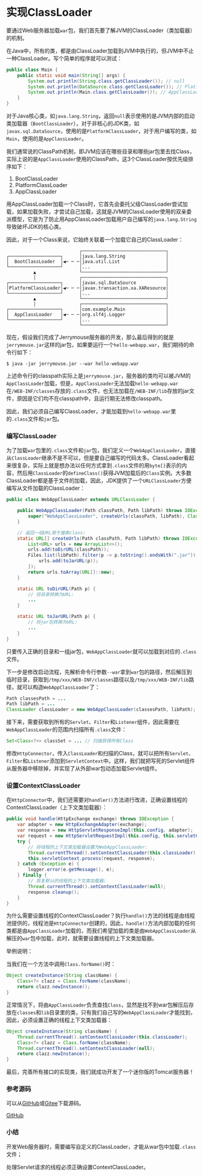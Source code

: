 # 实现ClassLoader

要通过Web服务器加载`war`包，我们首先要了解JVM的ClassLoader（类加载器）的机制。

在Java中，所有的类，都是由ClassLoader加载到JVM中执行的，但JVM中不止一种ClassLoader。写个简单的程序就可以测试：

```java
public class Main {
    public static void main(String[] args) {
        System.out.println(String.class.getClassLoader()); // null
        System.out.println(DataSource.class.getClassLoader()); // PlatformClassLoader
        System.out.println(Main.class.getClassLoader()); // AppClassLoader
    }
}
```

对于Java核心类，如`java.lang.String`，返回`null`表示使用的是JVM内部的启动类加载器（`BootClassLoader`），对于非核心的JDK类，如`javax.sql.DataSource`，使用的是`PlatformClassLoader`，对于用户编写的类，如`Main`，使用的是`AppClassLoader`。

我们通常说的ClassPath机制，即JVM应该在哪些目录和哪些jar包里去找Class，实际上说的是`AppClassLoader`使用的ClassPath，这3个ClassLoader按优先级排序如下：

1. BootClassLoader
2. PlatformClassLoader
3. AppClassLoader

用AppClassLoader加载一个Class时，它首先会委托父级ClassLoader尝试加载，如果加载失败，才尝试自己加载，这就是JVM的ClassLoader使用的双亲委派模型，它是为了防止用AppClassLoader加载用户自己编写的`java.lang.String`导致破坏JDK的核心类。

因此，对于一个Class来说，它始终关联着一个加载它自己的ClassLoader：

```ascii
                           ┌───────────────────────────────┐
┌───────────────────┐      │java.lang.String               │
│  BootClassLoader  │◀─ ─ ─│java.util.List                 │
└───────────────────┘      │...                            │
          ▲                └───────────────────────────────┘
          │                ┌───────────────────────────────┐
┌───────────────────┐      │javax.sql.DataSource           │
│PlatformClassLoader│◀─ ─ ─│javax.transaction.xa.XAResource│
└───────────────────┘      │...                            │
          ▲                └───────────────────────────────┘
          │                ┌───────────────────────────────┐
┌───────────────────┐      │com.example.Main               │
│  AppClassLoader   │◀─ ─ ─│org.slf4j.Logger               │
└───────────────────┘      │...                            │
                           └───────────────────────────────┘
```

现在，假设我们完成了Jerrymouse服务器的开发，那么最后得到的就是`jerrymouse.jar`这样的jar包，如果要运行一个`hello-webapp.war`，我们期待的命令行如下：

```plain
$ java -jar jerrymouse.jar --war hello-webapp.war
```

上述命令行的classpath实际上是`jerrymouse.jar`，服务器的类均可以被JVM的`AppClassLoader`加载，但是，`AppClassLoader`无法加载`hello-webapp.war`在`/WEB-INF/classes`存放的`.class`文件，也无法加载在`/WEB-INF/lib`存放的jar文件，原因是它们均不在classpath中，且运行期无法修改classpath。

因此，我们必须自己编写ClassLoader，才能加载到`hello-webapp.war`里的`.class`文件和`jar`包。

### 编写ClassLoader

为了加载`war`包里的`.class`文件和`jar`包，我们定义一个`WebAppClassLoader`。直接从`ClassLoader`继承不是不可以，但是要自己编写的代码太多。ClassLoader看起来很复杂，实际上就是想办法以任何方式拿到`.class`文件的用`byte[]`表示的内容，然后用`ClassLoader`的`defineClass()`获得JVM加载后的`Class`实例。大多数ClassLoader都是基于文件的加载，因此，JDK提供了一个`URLClassLoader`方便编写从文件加载的ClassLoader：

```java
public class WebAppClassLoader extends URLClassLoader {

    public WebAppClassLoader(Path classPath, Path libPath) throws IOException {
        super("WebAppClassLoader", createUrls(classPath, libPath), ClassLoader.getSystemClassLoader());
    }

    // 返回一组URL用于搜索class:
    static URL[] createUrls(Path classPath, Path libPath) throws IOException {
        List<URL> urls = new ArrayList<>();
        urls.add(toDirURL(classPath));
        Files.list(libPath).filter(p -> p.toString().endsWith(".jar")).sorted().forEach(p -> {
            urls.add(toJarURL(p));
        });
        return urls.toArray(URL[]::new);
    }

    static URL toDirURL(Path p) {
        // 将目录转换为URL:
        ...
    }

    static URL toJarURL(Path p) {
        // 将jar包转换为URL:
        ...
    }
}
```

只要传入正确的目录和一组jar包，`WebAppClassLoader`就可以加载到对应的`.class`文件。

下一步是修改启动流程，先解析命令行参数`--war`拿到`war`包的路径，然后解压到临时目录，获取到`/tmp/xxx/WEB-INF/classes`路径以及`/tmp/xxx/WEB-INF/lib`路径，就可以构造`WebAppClassLoader`了：

```java
Path classesPath = ...
Path libPath = ...
ClassLoader classLoader = new WebAppClassLoader(classesPath, libPath);
```

接下来，需要获取到所有的`Servlet`、`Filter`和`Listener`组件，因此需要在`WebAppClassLoader`的范围内扫描所有`.class`文件：

```java
Set<Class<?>> classSet = ... // 扫描获得所有Class
```

修改`HttpConnector`，传入`ClassLoader`和扫描的Class，就可以把所有`Servlet`、`Filter`和`Listener`添加到`ServletContext`中。这样，我们就把写死的Servlet组件从服务器中移除掉，并实现了从外部war包动态加载Servlet组件。

### 设置ContextClassLoader

在`HttpConnector`中，我们还需要对`handler()`方法进行改进，正确设置线程的ContextClassLoader（上下文类加载器）：

```java
public void handle(HttpExchange exchange) throws IOException {
    var adapter = new HttpExchangeAdapter(exchange);
    var response = new HttpServletResponseImpl(this.config, adapter);
    var request = new HttpServletRequestImpl(this.config, this.servletContext, adapter, response);
    try {
        // 将线程的上下文类加载器设置为WebAppClassLoader:
        Thread.currentThread().setContextClassLoader(this.classLoader);
        this.servletContext.process(request, response);
    } catch (Exception e) {
        logger.error(e.getMessage(), e);
    } finally {
        // 恢复默认的线程的上下文类加载器:
        Thread.currentThread().setContextClassLoader(null);
        response.cleanup();
    }
}
```

为什么需要设置线程的ContextClassLoader？执行`handle()`方法的线程是由线程池提供的，线程池是`HttpConnector`创建的，因此，`handle()`方法内部加载的任何类都是由`AppClassLoader`加载的，而我们希望加载的类是由`WebAppClassLoader`从解压的`war`包中加载，此时，就需要设置线程的上下文类加载器。

举例说明：

当我们在一个方法中调用`Class.forName()`时：

```java
Object createInstance(String className) {
    Class<?> clazz = Class.forName(className);
    return clazz.newInstance();
}
```

正常情况下，将由`AppClassLoader`负责查找`Class`，显然是找不到war包解压后存放在`classes`和`lib`目录里的类，只有我们自己写的`WebAppClassLoader`才能找到，因此，必须设置正确的线程上下文类加载器：

```java
Object createInstance(String className) {
    Thread.currentThread().setContextClassLoader(this.classLoader);
    Class<?> clazz = Class.forName(className);
    Thread.currentThread().setContextClassLoader(null);
    return clazz.newInstance();
}
```

最后，完善所有接口的实现类，我们就成功开发了一个迷你版的Tomcat服务器！

### 参考源码

可以从[GitHub](https://github.com/michaelliao/jerrymouse/tree/main/server)或[Gitee](https://gitee.com/liaoxuefeng/jerrymouse/tree/main/server)下载源码。

<a class="git-explorer" href="https://github.com/michaelliao/jerrymouse/tree/main/server">GitHub</a>

### 小结

开发Web服务器时，需要编写自定义的ClassLoader，才能从war包中加载`.class`文件；

处理Servlet请求的线程必须正确设置ContextClassLoader。
